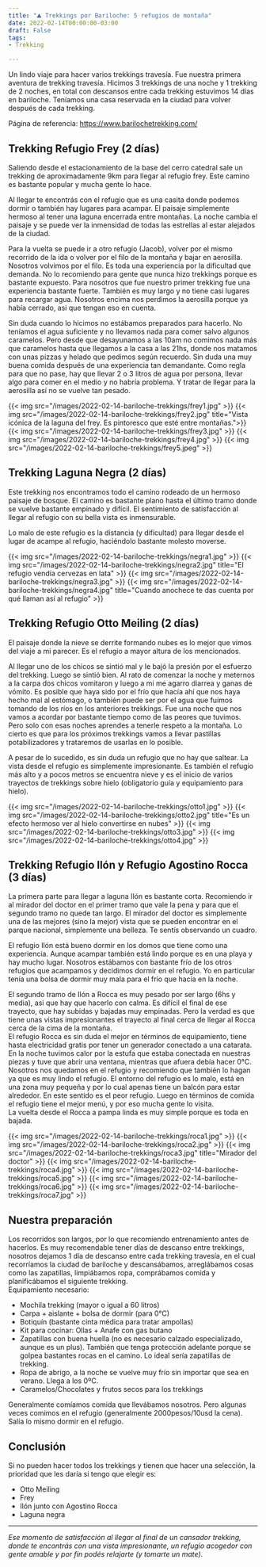 ```yaml
---
title: "⛰ Trekkings por Bariloche: 5 refugios de montaña"
date: 2022-02-14T00:00:00-03:00
draft: False
tags:
- Trekking

---
```


Un lindo viaje para hacer varios trekkings travesía. Fue nuestra primera aventura de trekking travesía. Hicimos 3 trekkings de una noche y 1 trekking de 2 noches, en total con descansos entre cada trekking estuvimos 14 días en bariloche. Teníamos una casa reservada en la ciudad para volver después de cada trekking.

Página de referencia: https://www.barilochetrekking.com/

## Trekking Refugio Frey (2 días)

Saliendo desde el estacionamiento de la base del cerro catedral sale un trekking de aproximadamente 9km para llegar al refugio frey. Este camino es bastante popular y mucha gente lo hace. 

Al llegar te encontrás con el refugio que es una casita donde podemos dormir o también hay lugares para acampar. El paisaje simplemente hermoso al tener una laguna encerrada entre montañas. La noche cambia el paisaje y se puede ver la inmensidad de todas las estrellas al estar alejados de la ciudad.

Para la vuelta se puede ir a otro refugio (Jacob), volver por el mismo recorrido de la ida o volver por el filo de la montaña y bajar en aerosilla. Nosotros volvimos por el filo. Es toda una experiencia por la dificultad que demanda. No lo recomiendo para gente que nunca hizo trekkings porque es bastante expuesto. Para nosotros que fue nuestro primer trekking fue una experiencia bastante fuerte. También es muy largo y no tiene casi lugares para recargar agua. Nosotros encima nos perdimos la aerosilla porque ya había cerrado, asi que tengan eso en cuenta. 

Sin duda cuando lo hicimos no estábamos preparados para hacerlo. No teníamos el agua suficiente y no llevamos nada para comer salvo algunos caramelos. Pero desde que desayunamos a las 10am no comimos nada más que caramelos hasta que llegamos a la casa a las 21hs, donde nos matamos con unas pizzas y helado que pedimos según recuerdo. Sin duda una muy buena comida después de una experiencia tan demandante. Como regla para que no pase, hay que llevar 2 o 3 litros de agua por persona, llevar algo para comer en el medio y no habría problema. Y tratar de llegar para la aerosilla así no se vuelve tan pesado.

{{< img src="/images/2022-02-14-bariloche-trekkings/frey1.jpg" >}}
{{< img src="/images/2022-02-14-bariloche-trekkings/frey2.jpg" title="Vista icónica de la laguna del frey. Es pintoresco que esté entre montañas.">}}
{{< img src="/images/2022-02-14-bariloche-trekkings/frey3.jpg" >}}
{{< img src="/images/2022-02-14-bariloche-trekkings/frey4.jpg" >}}
{{< img src="/images/2022-02-14-bariloche-trekkings/frey5.jpeg" >}}


## Trekking Laguna Negra (2 días)

Este trekking nos encontramos todo el camino rodeado de un hermoso paisaje de bosque. El camino es bastante plano hasta el último tramo donde se vuelve bastante empinado y difícil. El sentimiento de satisfacción al llegar al refugio con su bella vista es inmensurable. 

Lo malo de este refugio es la distancia (y dificultad) para llegar desde el lugar de acampe al refugio, haciéndolo bastante molesto moverse.

{{< img src="/images/2022-02-14-bariloche-trekkings/negra1.jpg" >}}
{{< img src="/images/2022-02-14-bariloche-trekkings/negra2.jpg" title="El refugio vendía cervezas en lata" >}}
{{< img src="/images/2022-02-14-bariloche-trekkings/negra3.jpg" >}}
{{< img src="/images/2022-02-14-bariloche-trekkings/negra4.jpg" title="Cuando anochece te das cuenta por qué llaman así al refugio" >}}


## Trekking Refugio Otto Meiling (2 días)

El paisaje donde la nieve se derrite formando nubes es lo mejor que vimos del viaje a mi parecer. Es el refugio a mayor altura de los mencionados. 

Al llegar uno de los chicos se sintió mal y le bajó la presión por el esfuerzo del trekking. Luego se sintió bien. Al rato de comenzar la noche y meternos a la carpa dos chicos vomitaron y luego a mi me agarro diarrea y ganas de vómito. Es posible que haya sido por el frío que hacía ahí que nos haya hecho mal al estómago, o también puede ser por el agua que fuimos tomando de los ríos en los anteriores trekkings. Fue una noche que nos vamos a acordar por bastante tiempo como de las peores que tuvimos. Pero solo con esas noches aprendes a tenerle respeto a la montaña. Lo cierto es que para los próximos trekkings vamos a llevar pastillas potabilizadores y trataremos de usarlas en lo posible.

A pesar de lo sucedido, es sin duda un refugio que no hay que saltear. La vista desde el refugio es simplemente impresionante. Es también el refugio más alto y a pocos metros se encuentra nieve y es el inicio de varios trayectos de trekkings sobre hielo (obligatorio guía y equipamiento para hielo).

{{< img src="/images/2022-02-14-bariloche-trekkings/otto1.jpg" >}}
{{< img src="/images/2022-02-14-bariloche-trekkings/otto2.jpg" title="Es un efecto hermoso ver al hielo convertirse en nubes" >}}
{{< img src="/images/2022-02-14-bariloche-trekkings/otto3.jpg" >}}
{{< img src="/images/2022-02-14-bariloche-trekkings/otto4.jpg" >}}



## Trekking Refugio Ilón y Refugio Agostino Rocca (3 días)

La primera parte para llegar a laguna Ilón es bastante corta. Recomiendo ir al mirador del doctor en el primer tramo que vale la pena y para que el segundo tramo no quede tan largo. El mirador del doctor es simplemente una de las mejores (sino la mejor) vista que se pueden encontrar en el parque nacional, simplemente una belleza. Te sentís observando un cuadro.

El refugio Ilón está bueno dormir en los domos que tiene como una experiencia. Aunque acampar también está lindo porque es en una playa y hay mucho lugar. Nosotros estábamos con bastante frío de los otros refugios que acampamos y decidimos dormir en el refugio. Yo en particular tenía una bolsa de dormir muy mala para el frío que hacía en la noche.

El segundo tramo de Ilón a Rocca es muy pesado por ser largo (6hs y media), asi que hay que hacerlo con calma. Es difícil el final de ese trayecto, que hay subidas y bajadas muy empinadas. Pero la verdad es que tiene unas vistas impresionantes el trayecto al final cerca de llegar al Rocca cerca de la cima de la montaña.  
El refugio Rocca es sin duda el mejor en términos de equipamiento, tiene hasta electricidad gratis por tener un generador conectado a una catarata. En la noche tuvimos calor por la estufa que estaba conectada en nuestras piezas y tuve que abrir una ventana, mientras que afuera debía hacer 0°C. Nosotros nos quedamos en el refugio y recomiendo que también lo hagan ya que es muy lindo el refugio. El entorno del refugio es lo malo, está en una zona muy pequeña y por lo cual apenas tiene un balcón para estar alrededor. En este sentido es el peor refugio. Luego en términos de comida el refugio tiene el mejor menú, y por eso mucha gente lo visita.  
La vuelta desde el Rocca a pampa linda es muy simple porque es toda en bajada.

{{< img src="/images/2022-02-14-bariloche-trekkings/roca1.jpg" >}}
{{< img src="/images/2022-02-14-bariloche-trekkings/roca2.jpg" >}}
{{< img src="/images/2022-02-14-bariloche-trekkings/roca3.jpg" title="Mirador del doctor" >}}
{{< img src="/images/2022-02-14-bariloche-trekkings/roca4.jpg" >}}
{{< img src="/images/2022-02-14-bariloche-trekkings/roca5.jpg" >}}
{{< img src="/images/2022-02-14-bariloche-trekkings/roca6.jpg" >}}
{{< img src="/images/2022-02-14-bariloche-trekkings/roca7.jpg" >}}

## Nuestra preparación

Los recorridos son largos, por lo que recomiendo entrenamiento antes de hacerlos. Es muy recomendable tener días de descanso entre trekkings, nosotros dejamos 1 día de descanso entre cada trekking travesía, en el cual recorríamos la ciudad de bariloche y descansábamos, arreglábamos cosas como las zapatillas, limpiábamos ropa, comprábamos comida y planificábamos el siguiente trekking.  
Equipamiento necesario:
- Mochila trekking (mayor o igual a 60 litros)
- Carpa + aislante + bolsa de dormir (para 0°C)
- Botiquín (bastante cinta médica para tratar ampollas)
- Kit para cocinar: Ollas + Anafe con gas butano
- Zapatillas con buena huella (no es necesario calzado especializado, aunque es un plus). También que tenga protección adelante porque se golpea bastantes rocas en el camino. Lo ideal sería zapatillas de trekking.
- Ropa de abrigo, a la noche se vuelve muy frío sin importar que sea en verano. Llega a los 0ºC.
- Caramelos/Chocolates y frutos secos para los trekkings

Generalmente comíamos comida que llevábamos nosotros. Pero algunas veces comimos en el refugio (generalmente 2000pesos/10usd la cena). Salía lo mismo dormir en el refugio.

## Conclusión

Si no pueden hacer todos los trekkings y tienen que hacer una selección, la prioridad que les daría si tengo que elegir es:
- Otto Meiling
- Frey
- Ilón junto con Agostino Rocca
- Laguna negra

---

*Ese momento de satisfacción al llegar al final de un cansador trekking, donde te encontrás con una vista impresionante, un refugio acogedor con gente amable y por fin podés relajarte (y tomarte un mate).*